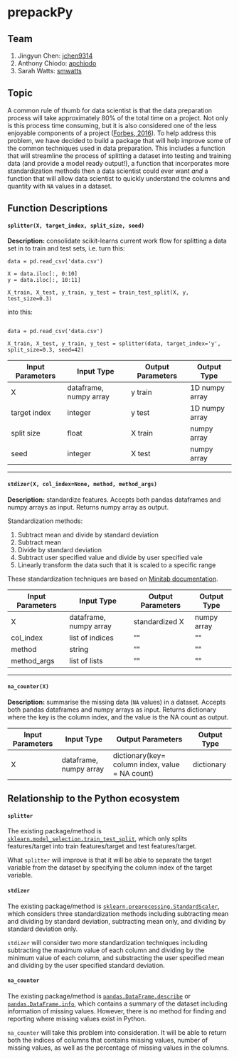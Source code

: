 # prepackPy

## Team
1. Jingyun Chen: [jchen9314](https://github.com/jchen9314)
2. Anthony Chiodo: [apchiodo](https://github.com/apchiodo)
3. Sarah Watts: [smwatts](https://github.com/smwatts)

## Topic

A common rule of thumb for data scientist is that the data preparation process will take approximately 80% of the total time on a project. Not only is this process time consuming, but it is also considered one of the less enjoyable components of a project ([Forbes, 2016](https://www.forbes.com/sites/gilpress/2016/03/23/data-preparation-most-time-consuming-least-enjoyable-data-science-task-survey-says/#3d12fbbf6f63)). To help address this problem, we have decided to build a package that will help improve some of the common techniques used in data preparation. This includes a function that will streamline the process of splitting a dataset into testing and training data (and provide a model ready output!), a function that incorporates more standardization methods then a data scientist could ever want _and_ a function that will allow data scientist to quickly understand the columns and quantity with `NA` values in a dataset.

## Function Descriptions

#### `splitter(X, target_index, split_size, seed)`

**Description:** consolidate scikit-learns current work flow for splitting a data set in to train and test sets, i.e. turn this:

```
data = pd.read_csv('data.csv')

X = data.iloc[:, 0:10]
y = data.iloc[:, 10:11]

X_train, X_test, y_train, y_test = train_test_split(X, y, test_size=0.3)

```
into this:

```

data = pd.read_csv('data.csv')

X_train, X_test, y_train, y_test = splitter(data, target_index='y', split_size=0.3, seed=42)

```

| Input Parameters | Input Type             | Output Parameters | Output Type    |
|------------------|------------------------|-------------------|----------------|
| X                | dataframe, numpy array | y train           | 1D numpy array |
| target index     | integer                | y test            | 1D numpy array |
| split size       | float                  | X train           | numpy array    |
| seed             | integer                | X test            | numpy array    |

---

#### `stdizer(X, col_index=None, method, method_args)`



**Description:** standardize features. Accepts both pandas dataframes and numpy arrays as input.  Returns numpy array as output.

Standardization methods:
1. Subtract mean and divide by standard deviation
2. Subtract mean
3. Divide by standard deviation
4. Subtract user specified value and divide by user specified vale
5. Linearly transform the data such that it is scaled to a specific range

These standardization techniques are based on [Minitab documentation](https://support.minitab.com/en-us/minitab/18/help-and-how-to/calculations-data-generation-and-matrices/standardize/standardize-columns-of-data/).

| Input Parameters | Input Type             | Output Parameters | Output Type |
|------------------|------------------------|-------------------|-------------|
| X                | dataframe, numpy array | standardized X    | numpy array |
| col_index        | list of indices        |         ""        |      ""     |
| method           | string                 |         ""        |      ""     |
| method_args      | list of lists          |         ""        |      ""     |
---

#### `na_counter(X)`

**Description:** summarise the missing data (`NA` values) in a dataset.  Accepts both pandas dataframes and numpy arrays as input.  Returns dictionary where the key is the column index, and the value is the NA count as output.

| Input Parameters | Input Type             | Output Parameters                               | Output Type |
|------------------|------------------------|-------------------------------------------------|-------------|
| X                | dataframe, numpy array | dictionary(key= column index, value = NA count) | dictionary  |

## Relationship to the Python ecosystem

#### `splitter`

The existing package/method is [`sklearn.model_selection.train_test_split`](https://scikit-learn.org/stable/modules/generated/sklearn.model_selection.train_test_split.html), which only splits features/target into train features/target and test features/target.

What `splitter` will improve is that it will be able to separate the target variable from the dataset by specifying the column index of the target variable.

#### `stdizer`

The existing package/method is [`sklearn.preprocessing.StandardScaler`](https://scikit-learn.org/stable/modules/generated/sklearn.preprocessing.StandardScaler.html), which considers three standardization methods including subtracting mean and dividing by standard deviation, subtracting mean only, and dividing by standard deviation only.

`stdizer` will consider two more standardization techniques including subtracting the maximum value of each column and dividing by the minimum value of each column, and substracting the user specified mean and dividing by the user specified standard deviation.

#### `na_counter`

The existing package/method is [`pandas.DataFrame.describe`](https://pandas.pydata.org/pandas-docs/stable/reference/api/pandas.DataFrame.describe.html) or [`pandas.DataFrame.info`](https://pandas.pydata.org/pandas-docs/stable/reference/api/pandas.DataFrame.info.html), which contains a summary of the dataset including information of missing values. However, there is no method for finding and reporting where missing values exist in Python.

`na_counter` will take this problem into consideration. It will be able to return both the indices of columns that contains missing values, number of missing values, as well as the percentage of missing values in the columns.
